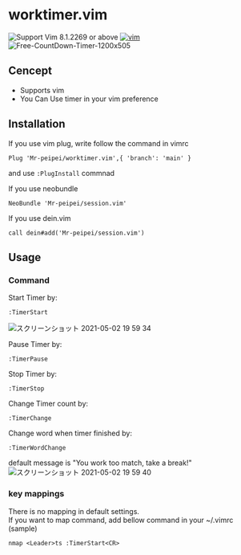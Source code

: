 # worktimer.vim


![Support Vim 8.1.2269 or above](https://img.shields.io/badge/support-Vim%208.1.2269%20or%20above-yellowgreen.svg)
[![vim](https://github.com/lambdalisue/fern.vim/workflows/vim/badge.svg)](https://github.com/lambdalisue/fern.vim/actions?query=workflow%3Avim)
![Free-CountDown-Timer-1200x505](https://user-images.githubusercontent.com/54967427/116810807-c4273700-ab80-11eb-8729-728b136bc48a.png)
## Cencept
- Supports vim
- You Can Use timer in your vim preference

## Installation
If you use vim plug, write follow the command in vimrc
```
Plug 'Mr-peipei/worktimer.vim',{ 'branch': 'main' }
```
and use `:PlugInstall` commnad

If you use neobundle
```
NeoBundle 'Mr-peipei/session.vim'
```

If you use dein.vim
```
call dein#add('Mr-peipei/session.vim')
```


## Usage

### Command  
Start Timer by:
```vim
:TimerStart
```
![スクリーンショット 2021-05-02 19 59 34](https://user-images.githubusercontent.com/54967427/116810860-094b6900-ab81-11eb-8ffb-5762aca6949c.png)

Pause Timer by:
```vim
:TimerPause
```

Stop Timer by:
```vim
:TimerStop
```

Change Timer count by:
```vim
:TimerChange
```

Change word when timer finished by:
```vim
:TimerWordChange
```
default message is "You work too match, take a break!"
![スクリーンショット 2021-05-02 19 59 40](https://user-images.githubusercontent.com/54967427/116810855-06e90f00-ab81-11eb-8f69-c14411bb14ad.png)

### key mappings  
There is no mapping in default settings.  
If you want to map command, add bellow command in your ~/.vimrc  
(sample)
```vim
nmap <Leader>ts :TimerStart<CR>
```
